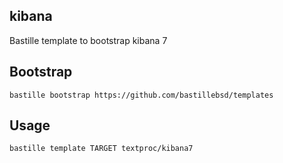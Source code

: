 ## kibana
Bastille template to bootstrap kibana 7

## Bootstrap
```shell
bastille bootstrap https://github.com/bastillebsd/templates
```

## Usage
```shell
bastille template TARGET textproc/kibana7
```
